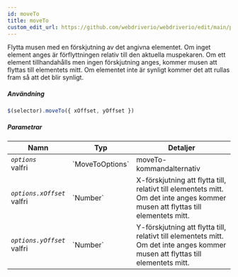 ```yaml
---
id: moveTo
title: moveTo
custom_edit_url: https://github.com/webdriverio/webdriverio/edit/main/packages/webdriverio/src/commands/element/moveTo.ts
---
```


Flytta musen med en förskjutning av det angivna elementet. Om inget element anges
är förflyttningen relativ till den aktuella muspekaren. Om ett element tillhandahålls men
ingen förskjutning anges, kommer musen att flyttas till elementets mitt. Om elementet
inte är synligt kommer det att rullas fram så att det blir synligt.

##### Användning

```js
$(selector).moveTo({ xOffset, yOffset })
```

##### Parametrar

<table>
  <thead>
    <tr>
      <th>Namn</th><th>Typ</th><th>Detaljer</th>
    </tr>
  </thead>
  <tbody>
    <tr>
      <td><code><var>options</var></code><br /><span className="label labelWarning">valfri</span></td>
      <td>`MoveToOptions`</td>
      <td>moveTo-kommandalternativ</td>
    </tr>
    <tr>
      <td><code><var>options.xOffset</var></code><br /><span className="label labelWarning">valfri</span></td>
      <td>`Number`</td>
      <td>X-förskjutning att flytta till, relativt till elementets mitt. Om det inte anges kommer musen att flyttas till elementets mitt.</td>
    </tr>
    <tr>
      <td><code><var>options.yOffset</var></code><br /><span className="label labelWarning">valfri</span></td>
      <td>`Number`</td>
      <td>Y-förskjutning att flytta till, relativt till elementets mitt. Om det inte anges kommer musen att flyttas till elementets mitt.</td>
    </tr>
  </tbody>
</table>